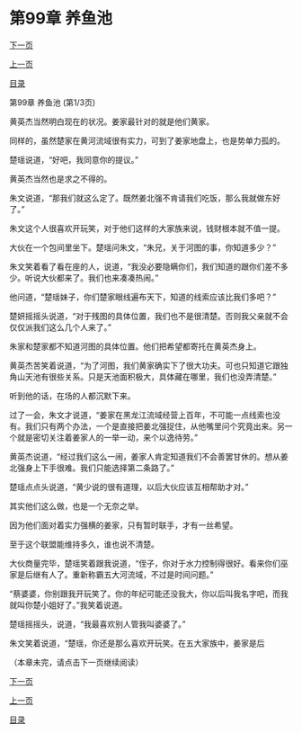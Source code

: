 <h1>第99章    养鱼池</h1>
            <div><p><a href="./0295_%E7%AC%AC99%E7%AB%A0_%E5%85%BB%E9%B1%BC%E6%B1%A0.md">下一页</a></p><p><a href="./0293_%E7%AC%AC98%E7%AB%A0_%E8%81%94%E6%89%8B.md">上一页</a></p><p><a href="../">目录</a></p></div>
            <div><p>第99章    养鱼池 (第1/3页)</p><p>黄英杰当然明白现在的状况。姜家最针对的就是他们黄家。</p><p>同样的，虽然楚家在黄河流域很有实力，可到了姜家地盘上，也是势单力孤的。</p><p>楚瑶说道，“好吧，我同意你的提议。”</p><p>黄英杰当然也是求之不得的。</p><p>朱文说道，“那我们就这么定了。既然姜北强不肯请我们吃饭，那么我就做东好了。”</p><p>朱文这个人很喜欢开玩笑，对于他们这样的大家族来说，钱财根本就不值一提。</p><p>大伙在一个包间里坐下。楚瑶问朱文，“朱兄，关于河图的事，你知道多少？”</p><p>朱文笑着看了看在座的人，说道，“我没必要隐瞒你们，我们知道的跟你们差不多少。听说大伙都来了。我们也来凑凑热闹。”</p><p>他问道，“楚瑶妹子，你们楚家眼线遍布天下，知道的线索应该比我们多吧？”</p><p>楚妍摇摇头说道，“对于残图的具体位置，我们也不是很清楚。否则我父亲就不会仅仅派我们这么几个人来了。”</p><p>朱家和楚家都不知道河图的具体位置。他们把希望都寄托在黄英杰身上。</p><p>黄英杰苦笑着说道，“为了河图，我们黄家确实下了很大功夫。可也只知道它跟独角山天池有很些关系。只是天池面积极大，具体藏在哪里，我们也没弄清楚。”</p><p>听到他的话，在场的人都沉默下来。</p><p>过了一会，朱文才说道，“姜家在黑龙江流域经营上百年，不可能一点线索也没有。我们只有两个办法，一个是直接把姜北强捉住，从他嘴里问个究竟出来。另一个就是密切关注着姜家人的一举一动，来个以逸待劳。”</p><p>黄英杰说道，“经过我们这么一闹，姜家人肯定知道我们不会善罢甘休的。想从姜北强身上下手很难。我们只能选择第二条路了。”</p><p>楚瑶点点头说道，“黄少说的很有道理，以后大伙应该互相帮助才对。”</p><p>其实他们这么做，也是一个无奈之举。</p><p>因为他们面对着实力强横的姜家，只有暂时联手，才有一丝希望。</p><p>至于这个联盟能维持多久，谁也说不清楚。</p><p>大伙商量完毕，楚瑶笑着跟我说道，“侄子，你对于水力控制得很好。看来你们巫家是后继有人了。重新称霸五大河流域，不过是时间问题。”</p><p>“蔡婆婆，你别跟我开玩笑了。你的年纪可能还没我大，你以后叫我名字吧，而我就叫你楚小姐好了。”我笑着说道。</p><p>楚瑶摇摇头，说道，“我最喜欢别人管我叫婆婆了。”</p><p>朱文笑着说道，“楚瑶，你还是那么喜欢开玩笑。在五大家族中，姜家是后</p><p>（本章未完，请点击下一页继续阅读）</p></div>
            <div><p><a href="./0295_%E7%AC%AC99%E7%AB%A0_%E5%85%BB%E9%B1%BC%E6%B1%A0.md">下一页</a></p><p><a href="./0293_%E7%AC%AC98%E7%AB%A0_%E8%81%94%E6%89%8B.md">上一页</a></p><p><a href="../">目录</a></p></div>
